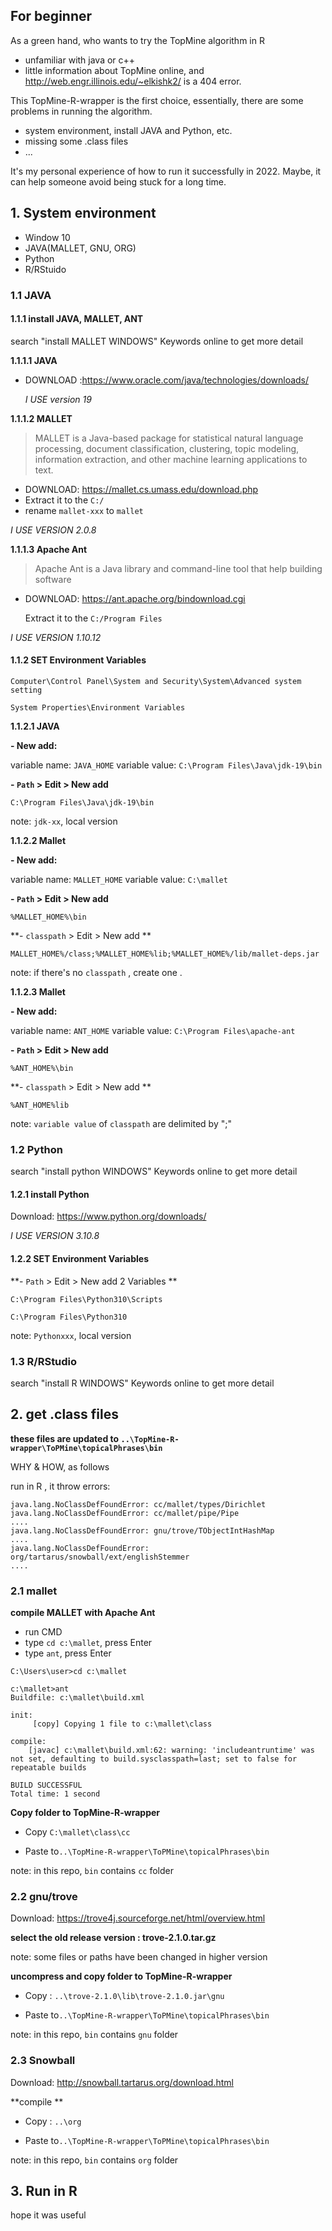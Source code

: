 ## For beginner

As a green hand, who wants to try the TopMine algorithm in R
- unfamiliar with java or c++
- little information about TopMine online, and http://web.engr.illinois.edu/~elkishk2/ is a 404 error.

This TopMine-R-wrapper is the first choice, essentially, there are some problems in running the algorithm.
- system environment, install JAVA and Python, etc.
- missing some .class files
- ...

It's my personal experience of how to run it successfully in 2022.  Maybe, it can help someone avoid being stuck for a long time.

## 1. System environment

- Window 10
- JAVA(MALLET, GNU, ORG)
- Python
- R/RStuido


### 1.1 JAVA

#### 1.1.1 install JAVA, MALLET, ANT
search "install MALLET WINDOWS" Keywords online to get more detail

**1.1.1.1 JAVA**

- DOWNLOAD :https://www.oracle.com/java/technologies/downloads/

  *I USE version 19*

**1.1.1.2 MALLET**

> MALLET is a Java-based package for statistical natural language processing, document classification, clustering, topic modeling, information extraction, and other machine learning applications to text.

- DOWNLOAD: https://mallet.cs.umass.edu/download.php
- Extract it to the `C:/`
- rename `mallet-xxx` to `mallet`

*I USE VERSION 2.0.8*

**1.1.1.3 Apache Ant**

> Apache Ant is a Java library and command-line tool that help building software

- DOWNLOAD: https://ant.apache.org/bindownload.cgi

  Extract it to the `C:/Program Files`

*I USE VERSION 1.10.12*


#### 1.1.2 SET Environment Variables

`Computer\Control Panel\System and Security\System\Advanced system setting`

`System Properties\Environment Variables`

 **1.1.2.1 JAVA** 

**- New add:** 

variable name: `JAVA_HOME`
variable value: `C:\Program Files\Java\jdk-19\bin`

**- `Path`  > Edit > New add**

`C:\Program Files\Java\jdk-19\bin`

note: `jdk-xx`,  local version  

 **1.1.2.2 Mallet** 

**- New add:**

variable name: `MALLET_HOME`
variable value: `C:\mallet`

**- `Path`  > Edit > New add**

`%MALLET_HOME%\bin`

**- `classpath`  > Edit > New add **

`MALLET_HOME%/class;%MALLET_HOME%lib;%MALLET_HOME%/lib/mallet-deps.jar`

note: if there's no `classpath` , create one . 

**1.1.2.3 Mallet** 

**- New add:**

variable name: `ANT_HOME`
variable value: `C:\Program Files\apache-ant`

**- `Path`  > Edit > New add**

`%ANT_HOME%\bin`

**- `classpath`  > Edit > New add **

`%ANT_HOME%lib`

note:  `variable value` of  `classpath` are delimited by ";" 



### 1.2 Python

search "install python WINDOWS" Keywords online to get more detail

#### 1.2.1 install Python

Download: https://www.python.org/downloads/

*I USE VERSION 3.10.8*

#### 1.2.2 SET Environment Variables

**- `Path`  > Edit > New add 2 Variables **

`C:\Program Files\Python310\Scripts`

`C:\Program Files\Python310`

note: `Pythonxxx`,  local version  

### 1.3 R/RStudio

search "install R WINDOWS" Keywords online to get more detail



## 2. get .class files

 **these files are updated to  `..\TopMine-R-wrapper\ToPMine\topicalPhrases\bin`**

 WHY & HOW, as follows 

 run in R , it throw errors: 

```
java.lang.NoClassDefFoundError: cc/mallet/types/Dirichlet
java.lang.NoClassDefFoundError: cc/mallet/pipe/Pipe
....
java.lang.NoClassDefFoundError: gnu/trove/TObjectIntHashMap
....
java.lang.NoClassDefFoundError: org/tartarus/snowball/ext/englishStemmer
....
```

### 2.1 mallet

**compile MALLET with Apache Ant**

- run CMD
- type `cd c:\mallet`,  press Enter
- type `ant`, press Enter

```
C:\Users\user>cd c:\mallet

c:\mallet>ant
Buildfile: c:\mallet\build.xml

init:
     [copy] Copying 1 file to c:\mallet\class

compile:
    [javac] c:\mallet\build.xml:62: warning: 'includeantruntime' was not set, defaulting to build.sysclasspath=last; set to false for repeatable builds

BUILD SUCCESSFUL
Total time: 1 second
```

**Copy folder to  TopMine-R-wrapper**

- Copy `C:\mallet\class\cc`

- Paste to`..\TopMine-R-wrapper\ToPMine\topicalPhrases\bin`

note: in this repo,  `bin` contains `cc` folder

### 2.2 gnu/trove

Download: https://trove4j.sourceforge.net/html/overview.html

**select  the old release version : trove-2.1.0.tar.gz**

note: some files or paths have been changed in higher version

**uncompress and copy folder to  TopMine-R-wrapper**

- Copy : `..\trove-2.1.0\lib\trove-2.1.0.jar\gnu`

- Paste to`..\TopMine-R-wrapper\ToPMine\topicalPhrases\bin`

note: in this repo,  `bin` contains `gnu` folder

### 2.3 Snowball 

Download: http://snowball.tartarus.org/download.html

**compile **

- Copy : `..\org`

- Paste to`..\TopMine-R-wrapper\ToPMine\topicalPhrases\bin`

note: in this repo,  `bin` contains `org` folder

## 3. Run in R

hope it was useful

